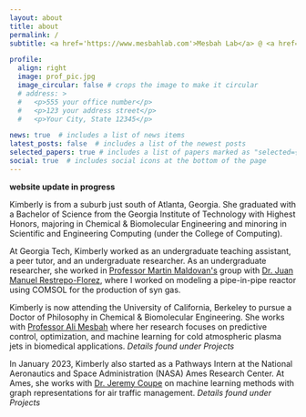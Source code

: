 ```yaml
---
layout: about
title: about
permalink: /
subtitle: <a href='https://www.mesbahlab.com'>Mesbah Lab</a> @ <a href='https://www.berkeley.edu'>UC Berkeley</a>. <a href='https://www.nasa.gov/ames'>NASA Ames Research Center</a>. Berkeley, CA, USA.

profile:
  align: right
  image: prof_pic.jpg
  image_circular: false # crops the image to make it circular
  # address: >
  #   <p>555 your office number</p>
  #   <p>123 your address street</p>
  #   <p>Your City, State 12345</p>

news: true  # includes a list of news items
latest_posts: false  # includes a list of the newest posts
selected_papers: true # includes a list of papers marked as "selected={true}"
social: true  # includes social icons at the bottom of the page
---
```


**website update in progress** 


Kimberly is from a suburb just south of Atlanta, Georgia. She graduated with a Bachelor of Science from the Georgia Institute of Technology with Highest Honors, majoring in Chemical & Biomolecular Engineering and minoring in Scientific and Engineering Computing (under the College of Computing). 

At Georgia Tech, Kimberly worked as an undergraduate teaching assistant, a peer tutor, and an undergraduate researcher. As an undergraduate researcher, she worked in [Professor Martin Maldovan's](https://www.chbe.gatech.edu/people/martin-maldovan) group with [Dr. Juan Manuel Restrepo-Florez](https://scholar.google.com/citations?user=VLMa-k0AAAAJ&amp;hl=en), where I worked on modeling a pipe-in-pipe reactor using COMSOL for the production of syn gas.

Kimberly is now attending the University of California, Berkeley to pursue a Doctor of Philosophy in Chemical & Biomolecular Engineering. She works with [Professor Ali Mesbah](https://www.mesbahlab.com) where her research focuses on predictive control, optimization, and machine learning for cold atmospheric plasma jets in biomedical applications. *Details found under Projects*

In January 2023, Kimberly also started as a Pathways Intern at the National Aeronautics and Space Administration (NASA) Ames Research Center. At Ames, she works with [Dr. Jeremy Coupe](https://aviationsystems.arc.nasa.gov/about/bios/coupe_jeremy.shtml) on machine learning methods with graph representations for air traffic management. *Details found under Projects*